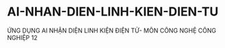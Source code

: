 # AI-NHAN-DIEN-LINH-KIEN-DIEN-TU
ỨNG DỤNG AI NHẬN DIỆN LINH KIỆN ĐIỆN TỬ- MÔN CÔNG NGHỆ CÔNG NGHIỆP 12
